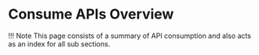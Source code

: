 # Consume APIs Overview

!!! Note
    This page consists of a summary of API consumption and also acts as an index for all sub sections.